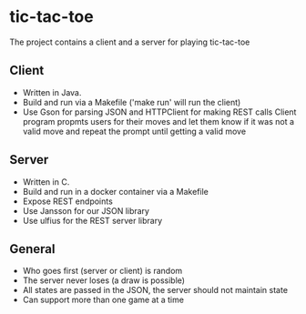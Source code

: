 # tic-tac-toe
The project contains a client and a server for playing tic-tac-toe

## Client 
* Written in Java.
* Build and run via a Makefile ('make run' will run the client)
* Use Gson for parsing JSON and HTTPClient for making REST calls
Client program propmts users for their moves and let them know if it was not a valid move and repeat the prompt until getting a valid move

## Server
* Written in C.
* Build and run in a docker container via a Makefile
* Expose REST endpoints
* Use Jansson for our JSON library
* Use ulfius for the REST server library

## General 
* Who goes first (server or client) is random
* The server never loses (a draw is possible)
* All states are passed in the JSON, the server should not maintain state
* Can support more than one game at a time
